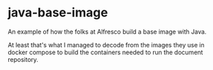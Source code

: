 # java-base-image

An example of how the folks at Alfresco build a base image with Java.

At least that's what I managed to decode from the images they use in 
docker compose to build the containers needed to run the document repository.
